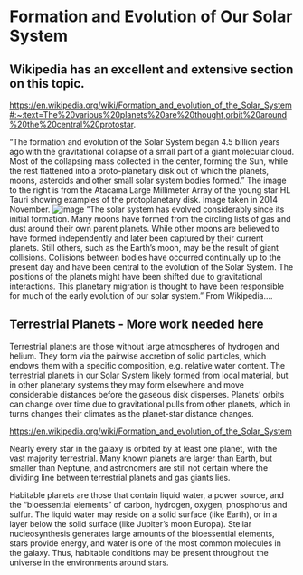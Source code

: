 # Formation and Evolution of Our Solar System 

## Wikipedia has an excellent and extensive  section on this topic. 
https://en.wikipedia.org/wiki/Formation_and_evolution_of_the_Solar_System#:~:text=The%20various%20planets%20are%20thought,orbit%20around%20the%20central%20protostar.

“The formation and evolution of the Solar System began 4.5 billion years ago with the gravitational collapse of a small part of a giant molecular cloud.  Most of the collapsing mass collected in the center, forming the Sun, while the rest flattened into a proto-planetary disk out of which the planets, moons, asteroids and other small solar system bodies formed.”  The image to the right is from the Atacama Large Millimeter Array of the young star HL Tauri showing examples of the protoplanetary disk.  Image taken in 2014 November. 
![image](https://drive.google.com/uc?export=view&id=1E9ukmav_I4IlUvlF2KEXjP2sBW8sSXxe)
“The solar system has evolved considerably since its initial formation.  Many moons have formed from the circling lists of gas and dust around their own parent planets.  While other moons are believed to have formed independently and later been captured by their current planets.  Still others, such as the Earth’s moon, may be the result of giant collisions.  Collisions between bodies have occurred continually up to the present day and have been central to the evolution of the Solar System.  The positions of the planets might have been shifted due to gravitational interactions.   This planetary migration is thought to have been responsible for much of the early evolution of our solar system.” From Wikipedia….

## Terrestrial Planets - More work needed here
Terrestrial planets are those without large atmospheres of hydrogen and helium. They form via the pairwise accretion of solid particles, which endows them with a specific composition, e.g. relative water content. The terrestrial planets in our Solar System likely formed from local material, but in other planetary systems they may form elsewhere and move considerable distances before the gaseous disk disperses. Planets’ orbits can change over time due to gravitational pulls from other planets, which in turns changes their climates as the planet-star distance changes.  

https://en.wikipedia.org/wiki/Formation_and_evolution_of_the_Solar_System


Nearly every star in the galaxy is orbited by at least one planet, with the vast majority terrestrial. Many known planets are larger than Earth, but smaller than Neptune, and astronomers are still not certain where the dividing line between terrestrial planets and gas giants lies. 

Habitable planets are those that contain liquid water, a power source, and the “bioessential elements” of carbon, hydrogen, oxygen, phosphorus and sulfur.  The liquid water may reside on a solid surface (like Earth), or in a layer below the solid surface (like Jupiter’s moon Europa). Stellar nucleosynthesis generates large amounts of the bioessential elements, stars provide energy, and water is one of the most common molecules in the galaxy. Thus, habitable conditions may be present throughout the universe in the environments around stars.
